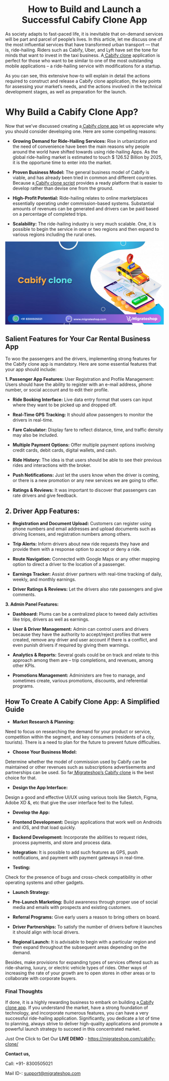 <h1 align="center"> 	How to Build and Launch a Successful Cabify Clone App </h1> 

As society adapts to fast-paced life, it is inevitable that on-demand services will be part and parcel of people’s lives. In this article, let me discuss one of the most influential services that have transformed urban transport — that is, ride-hailing.
Riders such as Cabify, Uber, and Lyft have set the tone for minds that want to invest in the taxi business. A[ Cabify clone](https://migrateshop.com/cabify-clone/) application is perfect for those who want to be similar to one of the most outstanding mobile applications – a ride-hailing service with modifications for a startup.

As you can see, this extensive how-to will explain in detail the actions required to construct and release a Cabify clone application, the key points for assessing your market’s needs, and the actions involved in the technical development stages, as well as preparation for the launch.

# Why Build a Cabify Clone App?

Now that we’ve discussed creating a[ Cabify clone app](https://migrateshop.com/cabify-clone/) let us appreciate why you should consider developing one. Here are some compelling reasons:

* **Growing Demand for Ride-Hailing Services:** Rise in urbanization and the need of convenience have been the main reasons why people around the world have shifted towards using ride-hailing Apps. As the global ride-hailing market is estimated to touch $ 126.52 Billion by 2025, it is the opportune time to enter into the market.

* **Proven Business Model:** The general business model of Cabify is viable, and has already been tried in common and different countries. Because a[ Cabify clone script](https://migrateshop.com/cabify-clone/) provides a ready platform that is easier to develop rather than devise one from the ground.

* **High-Profit Potential:** Ride-hailing relates to online marketplaces essentially operating under commission-based systems. Substantial amounts of revenues can be generated and drivers can be paid based on a percentage of completed trips.

* **Scalability:** The ride-hailing industry is very much scalable. One, it is possible to begin the service in one or two regions and then expand to various regions including the rural ones.

<div class="Box-sc-g0xbh4-0 iIZCet"><img alt=“cabifyclone.png" src="https://github.com/migrateshop/cabify-clone/blob/main/images/cabify-clone.png" data-hpc="true" class="Box-sc-g0xbh4-0 kzRgrI"></div>

## Salient Features for Your Car Rental Business App

To woo the passengers and the drivers, implementing strong features for the Cabify clone app is mandatory. Here are some essential features that your app should include:

**1. Passenger App Features:**
User Registration and Profile Management: Users should have the ability to register with an e-mail address, phone number, or social account and to edit their profile.

* **Ride Booking Interface:** Live data entry format that users can input where they want to be picked up and dropped off.

* **Real-Time GPS Tracking:** It should allow passengers to monitor the drivers in real-time.

* **Fare Calculator:** Display fare to reflect distance, time, and traffic density may also be included.

* **Multiple Payment Options:** Offer multiple payment options involving credit cards, debit cards, digital wallets, and cash.

* **Ride History:** The idea is that users should be able to see their previous rides and interactions with the broker.

* **Push Notifications:** Just let the users know when the driver is coming, or there is a new promotion or any new services we are going to offer.

* **Ratings & Reviews:** It was important to discover that passengers can rate drivers and give feedback.

## 2. Driver App Features:

* **Registration and Document Upload:** Customers can register using phone numbers and email addresses and upload documents such as driving licenses, and registration numbers among others.

* **Trip Alerts:** Inform drivers about new ride requests they have and provide them with a response option to accept or deny a ride.

* **Route Navigation:** Connected with Google Maps or any other mapping option to direct a driver to the location of a passenger.

* **Earnings Tracker:** Assist driver partners with real-time tracking of daily, weekly, and monthly earnings.

* **Driver Ratings & Reviews:** Let the drivers also rate passengers and give comments.

**3. Admin Panel Features:**

* **Dashboard:** Plums can be a centralized place to tweed daily activities like trips, drivers as well as earnings.

* **User & Driver Management:** Admin can control users and drivers because they have the authority to accept/reject profiles that were created, remove any driver and user account if there is a conflict, and even punish drivers if required by giving them warnings.

* **Analytics & Reports:** Several goals could be on track and relate to this approach among them are – trip completions, and revenues, among other KPIs.

* **Promotions Management:** Administers are free to manage, and sometimes create, various promotions, discounts, and referential programs.
## How To Create A Cabify Clone App: A Simplified Guide

* **Market Research & Planning:** 

Need to focus on researching the demand for your product or service, competition within the segment, and key consumers (residents of a city, tourists). There is a need to plan for the future to prevent future difficulties.

* **Choose Your Business Model:** 

Determine whether the model of commission used by Cabify can be maintained or other revenues such as subscriptions advertisements and partnerships can be used. So far[ Migrateshop’s](https://migrateshop.com/)[ Cabify clone](https://migrateshop.com/cabify-clone/) is the best choice for that.

* **Design the App Interface:** 

Design a good and effective UI/UX using various tools like Sketch, Figma, Adobe XD &, etc that give the user interface feel to the fullest.

* **Develop the App:**

* **Frontend Development:** Design applications that work well on Androids and iOS, and that load quickly.
* **Backend Development:** Incorporate the abilities to request rides, process payments, and store and process data.

* **Integration:**
It is possible to add such features as GPS, push notifications, and payment with payment gateways in real-time.

* **Testing:**

Check for the presence of bugs and cross-check compatibility in other operating systems and other gadgets.

* **Launch Strategy:**

* **Pre-Launch Marketing:** Build awareness through proper use of social media and emails with prospects and existing customers.

* **Referral Programs:** Give early users a reason to bring others on board.

* **Driver Partnerships:** To satisfy the number of drivers before it launches it should align with local drivers.

* **Regional Launch:** It is advisable to begin with a particular region and then expand throughout the subsequent areas depending on the demand.

Besides, make provisions for expanding types of services offered such as ride-sharing, luxury, or electric vehicle types of rides. Other ways of increasing the rate of your growth are to open stores in other areas or to collaborate with corporate buyers.

### Final Thoughts

If done, it is a highly rewarding business to embark on building a[ Cabify clone app](https://migrateshop.com/cabify-clone/). If you understand the market, have a strong foundation of technology, and incorporate numerous features, you can have a very successful ride-hailing application. Significantly, you dedicate a lot of time to planning, always strive to deliver high-quality applications and promote a powerful launch strategy to succeed in this concentrated market.

Just One Click to Get Our **LIVE DEMO** - https://migrateshop.com/cabify-clone/

**Contact us,** 

Call: +91- 8300505021

Mail ID-: support@migrateshop.com  
